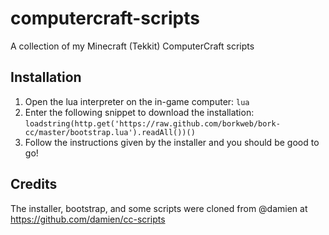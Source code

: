 computercraft-scripts
=====================

A collection of my Minecraft (Tekkit) ComputerCraft scripts

## Installation

1. Open the lua interpreter on the in-game computer: `lua`
1. Enter the following snippet to download the installation:
	 `loadstring(http.get('https://raw.github.com/borkweb/bork-cc/master/bootstrap.lua').readAll())()`
1. Follow the instructions given by the installer and you should be good to go!

## Credits
The installer, bootstrap, and some scripts were cloned from @damien at
https://github.com/damien/cc-scripts
